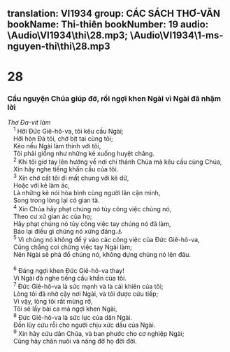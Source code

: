 translation: VI1934
group: CÁC SÁCH THƠ-VĂN
bookName: Thi-thiên 
bookNumber: 19
audio: \Audio\VI1934\thi\28.mp3; \Audio\VI1934\1-ms-nguyen-thi\thi\28.mp3
-------

<div class="title"><h1>28</h1><h3>Cầu nguyện Chúa giúp đỡ, rồi ngợi khen Ngài vì Ngài đã nhậm lời</h3><i>Thơ Đa-vít làm</i></div>
<span class="verse thi_28_1"> <sup>1</sup> Hỡi Đức Giê-hô-va, tôi kêu cầu Ngài; <br/> Hỡi hòn Đá tôi, chớ bịt tai cùng tôi; <br/> Kẻo nếu Ngài làm thinh với tôi, <br/> Tôi phải giống như những kẻ xuống huyệt chăng. <br/></span>
<span class="verse thi_28_2"> <sup>2</sup> Khi tôi giơ tay lên hướng về nơi chí thánh Chúa mà kêu cầu cùng Chúa, <br/> Xin hãy nghe tiếng khẩn cầu của tôi. <br/></span>
<span class="verse thi_28_3"> <sup>3</sup> Xin chớ cất tôi đi mất chung với kẻ dữ, <br/> Hoặc với kẻ làm ác, <br/> Là những kẻ nói hòa bình cùng người lân cận mình, <br/> Song trong lòng lại có gian tà. <br/></span>
<span class="verse thi_28_4"> <sup>4</sup> Xin Chúa hãy phạt chúng nó tùy công việc chúng nó, <br/> Theo cư xử gian ác của họ; <br/> Hãy phạt chúng nó tùy công việc tay chúng nó đã làm, <br/> Báo lại điều gì chúng nó xứng đáng.<a data-toggle="tooltip" data-placement="bottom" title="Kh 22:12">⚓</a><br/></span>
<span class="verse thi_28_5"> <sup>5</sup> Vì chúng nó không để ý vào các công việc của Đức Giê-hô-va, <br/> Cũng chẳng coi chừng việc tay Ngài làm; <br/> Nên Ngài sẽ phá đổ chúng nó, không dựng chúng nó lên đâu. <br/> <br/></span>
<span class="verse thi_28_6"> <sup>6</sup> Đáng ngợi khen Đức Giê-hô-va thay! <br/> Vì Ngài đã nghe tiếng cầu khẩn của tôi. <br/></span>
<span class="verse thi_28_7"> <sup>7</sup> Đức Giê-hô-va là sức mạnh và là cái khiên của tôi; <br/> Lòng tôi đã nhờ cậy nơi Ngài, và tôi được cứu tiếp; <br/> Vì vậy, lòng tôi rất mừng rỡ, <br/> Tôi sẽ lấy bài ca mà ngợi khen Ngài, <br/></span>
<span class="verse thi_28_8"> <sup>8</sup> Đức Giê-hô-va là sức lực của dân Ngài. <br/> Đồn lũy cứu rỗi cho người chịu xức dầu của Ngài. <br/></span>
<span class="verse thi_28_9"> <sup>9</sup> Xin hãy cứu dân Chúa, và ban phước cho cơ nghiệp Ngài; <br/> Cũng hãy chăn nuôi và nâng đỡ họ đời đời. <br/> <br/></span>
